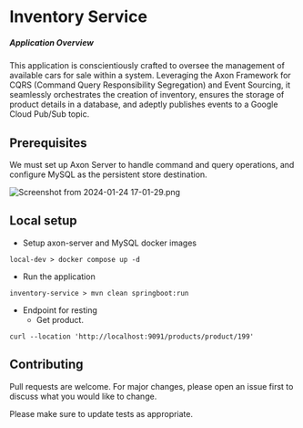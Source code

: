 # Inventory Service

##### Application Overview

This application is conscientiously crafted to oversee the management of available cars for sale within a system. Leveraging the Axon Framework for CQRS (Command Query Responsibility Segregation) and Event Sourcing, it seamlessly orchestrates the creation of inventory, ensures the storage of product details in a database, and adeptly publishes events to a Google Cloud Pub/Sub topic.

## Prerequisites
We must set up Axon Server to handle command and query operations, and configure MySQL as the persistent store destination.

![Screenshot from 2024-01-24 17-01-29.png](https://i.postimg.cc/W1M89wfF/inventory-service-config.png)

## Local setup

- Setup axon-server and MySQL docker images
```
local-dev > docker compose up -d
```
- Run the application
```
inventory-service > mvn clean springboot:run 
```
- Endpoint for resting
  - Get product.
```
curl --location 'http://localhost:9091/products/product/199'
```

## Contributing

Pull requests are welcome. For major changes, please open an issue first to discuss what you would like to change.

Please make sure to update tests as appropriate.
